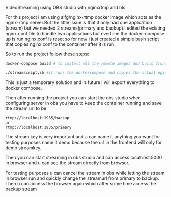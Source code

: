 VideoStreaming using OBS studio with nginxrtmp and hls

For this project i am using alfg/nginx-rtmp docker image which acts as the nginx-rtmp server.But the little issue is that it only had one application (stream) but we needed 2 streams(primary and backup).I edited the existing nginx.conf file to handle two applications but evertime the docker-compose up is run nginx.conf is reset so for now i just created a simple bash script that copies nginx.conf to the container after it is run.

So to run the project follow these steps:

```bash
docker-compose build # to install all the remote images and build frontend iamge

./streamscript.sh #it runs the dockercompose and copies the actual nginx.conf.bak file to nginx.conf
```

This is just a temporary solution and in future i will export everything to docker compose.

Then after running the project you can start the obs studio 
when configuring server in obs you have to keep the container running and save the stream url to be 
```bash
rtmp://localhost:1935/backup
or
rtmp://localhost:1935/primary
```
The stream key is very important and u can name it anything you want for testing purposes name it demo because the url in the frontend will only for demo streamkey.

Then you can start streaming in obs studio and can access localhost:5000 in browser and u can see the stream directly from browser.

For testing purposes u can cancel the stream in obs while letting the stream in browser run and quickly change the streamurl from primary to backup.
Then u can access the browser again which after some time access the backup stream
